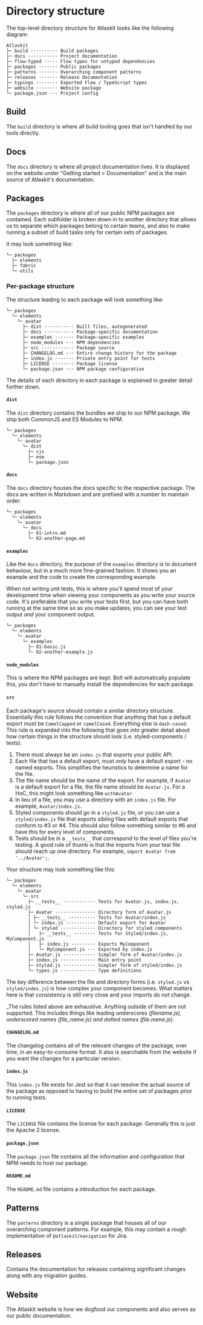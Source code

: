 # Directory structure

The top-level directory structure for Atlaskit looks like the following diagram:

```
Atlaskit
├─ build ·········· Build packages
├─ docs ··········· Project documentation
├─ flow-typed ····· Flow types for untyped dependencies
├─ packages ······· Public packages
├─ patterns ······· Overarching component patterns
├─ releases ······· Release documentation
├─ typings ········ Exported Flow / TypeScript types
├─ website ········ Website package
└─ package.json ··· Project config
```

## Build

The `build` directory is where all build tooling goes that isn't handled by our tools directly.

## Docs

The `docs` directory is where all project documentation lives. It is displayed on the website under "Getting started > Documentation" and is the main source of Atlaskit's documentation.

## Packages

The `packages` directory is where all of our public NPM packages are contained. Each subfolder is broken down in to another directory that allows us to separate which packages belong to certain teams, and also to make running a subset of build tasks only for certain sets of packages.

It may look something like:

```
└─ packages
  ├─ elements
  ├─ fabric
  └─ utils
```

### Per-package structure

The structure leading to each package will look something like:

```
└─ packages
  └─ elements
    └─ avatar
      ├─ dist ··········· Built files, autogenerated
      ├─ docs ··········· Package-specific documentation
      ├─ examples ······· Package-specific examples
      ├─ node_modules ··· NPM dependencies
      ├─ src ············ Package source
      ├─ CHANGELOG.md ··· Entire change history for the package
      ├─ index.js ······· Private entry point for tests
      ├─ LICENSE ········ Package license
      └─ package.json ··· NPM package configuration
```

The details of each directory in each package is explained in greater detail further down.

#### `dist`

The `dist` directory contains the bundles we ship to our NPM package. We ship both CommonJS and ES Modules to NPM.

```
└─ packages
  └─ elements
    └─ avatar
      └─ dist
        ├─ cjs
        ├─ esm
        └─ package.json
```

#### `docs`

The `docs` directory houses the docs specific to the respective package. The docs are written in Markdown and are prefixed with a number to maintain order.

```
└─ packages
  └─ elements
    └─ avatar
      └─ docs
        ├─ 01-intro.md
        └─ 02-another-page.md
```

#### `examples`

Like the `docs` directory, the purpose of the `examples` directory is to document behaviour, but in a much more fine-grained fashion. It shows you an example and the code to create the corresponding example.

When not writing unit tests, this is where you'll spend most of your development time when viewing your components as you write your source code. It's preferable that you write your tests first, but you can have both running at the same time so as you make updates, you can see your test output *and* your component output.

```
└─ packages
  └─ elements
    └─ avatar
      └─ examples
        ├─ 01-basic.js
        └─ 02-another-example.js
```

#### `node_modules`

This is where the NPM packages are kept. Bolt will automatically populate this, you don't have to manually install the dependencies for each package.

#### `src`

Each package's source should contain a similar directory structure. Essentially this rule follows the convention that anything that has a default export must be `CamelCapped` or `camelCased`. Everything else is `dash-cased`. This rule is expanded into the following that goes into greater detail about how certain things in the structure should look (i.e. styled-components / tests).

1. There must always be an `index.js` that exports your public API.
2. Each file that has a default export, must *only* have a default export - no named exports. This simplifies the heuristics to determine a name for the file.
3. The file name should be the name of the export. For example, if `Avatar` is a default export for a file, the file name should be `Avatar.js`. For a HoC, this might look something like `withAvatar`.
4. In lieu of a file, you may use a directory with an `index.js` file. For example, `Avatar/index.js`.
5. Styled components should go in a `styled.js` file, or you can use a `styled/index.js` file that exports sibling files with default exports that conform to #3 or #4. This should also follow something similar to #6 and have this for every level of components.
6. Tests should be in a `__tests__` that correspond to the level of files you're testing. A good rule of thumb is that the imports from your test file should reach up one directory. For example, `import Avatar from '../Avatar';`.

Your structure may look something like this:

```
└─ packages
  └─ elements
    └─ avatar
      └─ src
        ├─ __tests__ ············ Tests for Avatar.js, index.js, styled.js
        ├─ Avatar ··············· Directory form of Avatar.js
        │ ├─ __tests__ ·········· Tests for Avatar/index.js
        │ └─ index.js ··········· Default export for Avatar
        │ └─ styled ············· Directory for styled components
        │   ├─ __tests__ ········ Tests for Styled/index.js, MyComponent.js
        │   ├─ index.js ········· Exports MyComponent
        │   └─ MyComponent.js ··· Exported by index.js
        ├─ Avatar.js ············ Simpler form of Avatar/index.js
        ├─ index.js ············· Main entry point
        ├─ styled.js ············ Simpler form of styled/index.js
        └─ types.js ············· Type definitions
```

The key difference between the file and directory forms (i.e. `styled.js` vs `styled/index.js`) is how complex your component becomes. What matters here is that consistency is still very close and your imports do not change.

_The rules listed above are exhaustive. Anything outside of them are not supported. This includes things like leading underscores (_filename.js), underscored names (file_name.js) and dotted names (file.name.js)._

#### `CHANGELOG.md`

The changelog contains all of the relevant changes of the package, over time, in an easy-to-consume format. It also is searchable from the website if you want the changes for a particular version.

#### `index.js`

This `index.js` file exists for Jest so that it can resolve the actual source of the package as opposed to having to build the entire set of packages prior to running tests.

#### `LICENSE`

The `LICENSE` file contains the license for each package. Generally this is just the Apache 2 license.

#### `package.json`

The `package.json` file contains all the information and configuration that NPM needs to host our package.

#### `README.md`

The `README.md` file contains a introduction for each package.

## Patterns

The `patterns` directory is a single package that houses all of our overarching component patterns. For example, this may contain a rough implementation of `@atlaskit/navigation` for Jira.

## Releases

Contains the documentation for releases containing significant changes along with any migration guides.

## Website

The Atlaskit website is how we dogfood our components and also serves as our public documentation.
